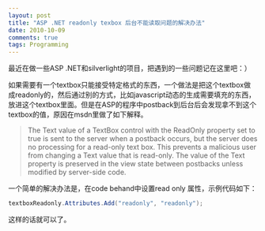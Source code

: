 ```yaml
---
layout: post
title: "ASP .NET readonly texbox 后台不能读取问题的解决办法"
date: 2010-10-09
comments: true
tags: Programming
---
```

最近在做一些ASP .NET和silverlight的项目，把遇到的一些问题记在这里吧：）

如果需要有一个textbox只能接受特定格式的东西，一个做法是把这个textbox做成readonly的，然后通过别的方式，比如javascript动态的生成需要填充的东西，放进这个textbox里面。但是在ASP的程序中postback到后台后会发现拿不到这个textbox的值，原因在msdn里做了如下解释。


> The Text value of a TextBox control with the ReadOnly property set to true
> is sent to the server when a postback occurs, but the server does no
> processing for a read-only text box. This prevents a malicious user from
> changing a Text value that is read-only. The value of the Text property is preserved in the view state between postbacks unless modified by server-side code.

一个简单的解决办法是，在code behand中设置read only 属性，示例代码如下：
```csharp
textboxReadonly.Attributes.Add("readonly", "readonly");
```
这样的话就可以了。